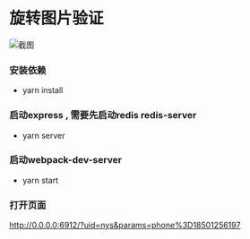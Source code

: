 # 旋转图片验证
![截图](https://samesex.oss-cn-shenzhen.aliyuncs.com/spin-vcode.png?x-oss-process=image/resize,w_350)
### 安装依赖
* yarn install
### 启动express , 需要先启动redis redis-server
* yarn server 
### 启动webpack-dev-server
* yarn start 
### 打开页面
http://0.0.0.0:6912/?uid=nys&params=phone%3D18501256197
